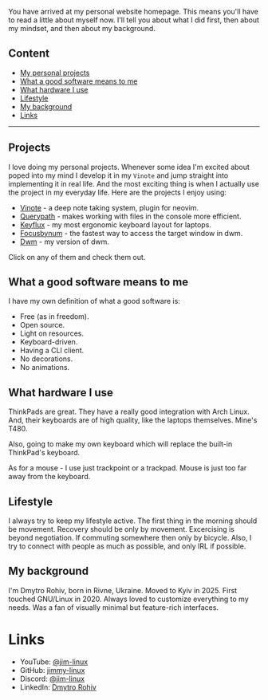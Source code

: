 You have arrived at my personal website homepage. This means you'll have to read
a little about myself now. I'll tell you about what I did first, then about my
mindset, and then about my background.

## Content
- [My personal projects](#projects)
- [What a good software means to me](#what-a-good-software-means-to-me)
- [What hardware I use](#what-hardware-i-use)
- [Lifestyle](#lifestyle)
- [My background](#my-background)
- [Links](#links)

---

## Projects
I love doing my personal projects. Whenever some idea I'm excited about poped
into my mind I develop it in my `Vinote` and jump straight into implementing it
in real life. And the most exciting thing is when I actually use the project in
my everyday life. Here are the projects I enjoy using:

- [Vinote](projects/vinote) - a deep note taking system, plugin for neovim.
- [Querypath](projects/querypath) - makes working with files in the console more efficient.
- [Keyflux](projects/keyflux) - my most ergonomic keyboard layout for laptops.
- [Focusbynum](projects/focusbynum) - the fastest way to access the target window in dwm.
- [Dwm](projects/dwm) - my version of dwm.

Click on any of them and check them out.

## What a good software means to me
I have my own definition of what a good software is:
- Free (as in freedom).
- Open source.
- Light on resources.
- Keyboard-driven.
- Having a CLI client.
- No decorations.
- No animations.

## What hardware I use
ThinkPads are great. They have a really good integration with Arch Linux. And,
their keyboards are of high quality, like the laptops themselves. Mine's T480.

Also, going to make my own keyboard which will replace the built-in ThinkPad's
keyboard.

As for a mouse - I use just trackpoint or a trackpad. Mouse is just too far away
from the keyboard.

## Lifestyle
I always try to keep my lifestyle active. The first thing in the morning should
be movement. Recovery should be only by movement. Excercising is beyond
negotiation. If commuting somewhere then only by bicycle. Also, I try to connect
with people as much as possible, and only IRL if possible.

## My background
I'm Dmytro Rohiv, born in Rivne, Ukraine. Moved to Kyiv in 2025. First touched
GNU/Linux in 2020. Always loved to customize everything to my needs. Was a fan
of visually minimal but feature-rich interfaces.

# Links
- YouTube: [@jim-linux](https://youtube.com/@jim-linux)
- GitHub: [jimmy-linux](https://github.com/jimmy-linux)
- Discord: [@jim-linux](https://discord.com/users/1142746347917811763)
- LinkedIn: [Dmytro Rohiv](https://www.linkedin.com/in/dmytro-rohiv)

